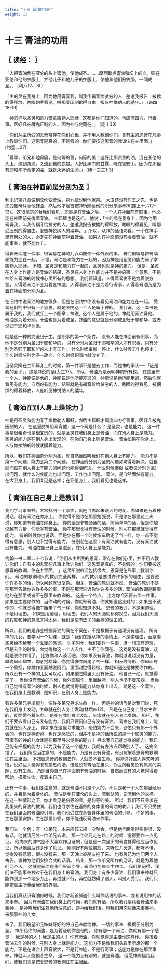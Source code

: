 ```yaml
---
title: "十三 膏油的功用"
weight: 13
---
```


# 十三 膏油的功用


## 〖 读经： 〗

「人把膏油倒在亚伦的头上膏他，使他成圣。……摩西取点膏油和坛上的血，弹在亚伦和他的衣服上，并他儿子和他儿子的衣服上，使他和他们的衣服，一同成圣。」
(利八12、30)

「主的灵在我身上，因为他用膏膏我，叫我传福音给贫穷的人；差遣我报告：被掳的得释放，瞎眼的得看见，叫那受压制的得自由，报告神悦纳人的禧年。」
(路四18-19)

「神怎样以圣灵和能力膏拿撒勒人耶稣，这都是你们知道的。他周流四方，行善事，医好凡被魔鬼压制的人，因为神与他同在。」
(徒十38)

「你们从主所受的恩膏常存在你们心里，并不用人教训你们，自有主的恩膏在凡事上教训你们。这恩膏是真的，不是假的：你们要按这恩膏的教训住在主里面。」
(约壹二27)

「看哪，弟兄和睦同居，是何等的善，何等的美！这好比那贵重的油，浇在亚伦的头上，流到胡须，又流到他的衣襟。人好比黑门的甘露，降在锡安山，因为在那里有耶和华所命定的福，就是永远的生命。」
(诗一三三1-3)

## 〖 膏油在神面前是分别为圣 〗

利未记第八章说到亚伦受膏油，第九章说到他献祭。
大卫还没有作王之先，也是先受撒母耳替他抹油，然后他才起首按神所赐给他的职分来事奉神(撒上十六12-13)。
这很清楚的给我们看见，职事是在膏油之后。
一个人在神面前有职事，他必定在神面前先得着膏油。
主耶稣也是这样。
他说：「主的灵在我身上，因为他用膏膏我，叫我传福音给贫穷的人，差遣我报告被掳的得释放，瞎眼的得看见，叫那受压制的得自由，报告神悦纳人的禧年。
」所以，从神的话语来看，一个在神手里有用处的人，必定先在神面前得着膏油。
如果人在神面前没有得着膏油，就不能事奉，就不能作工。

得着膏油这一件事，很容易在神的儿女中变作一件外表的事。
我们很容易把膏油和能力连在一起。
不错，膏油是和能力在一起的，因为神是用圣灵和能力膏了拿撒勒人耶稣。
不错，圣灵是和能力在一起的，圣灵也就是神的能力。
但是，圣灵在人身上作能力是膏油的结果，圣灵在人身上作能力并不是神的第一个意思，不是神给人膏油的时候神心里所有的思想。
我们要知道，人得着膏油不是为着说方言，人得着膏油不是为着显神迹，人得着膏油不是为着行奇事，人得着膏油乃是为着在神面前分别为圣。

在旧约中说膏油的地方很多，但是在旧约中你没有看见膏油和能力连在一起。
受膏在旧约中只有一个意思，就是表明这一个人是属于神的。
我们说，这一本书是属于我的，我们就打上一个图章；神说，这个人是属于他的，神就用膏油膏他。
膏油是为着分别，膏油也是为着成圣，抹油的意思就是分别成圣归于耶和华，或者说归于耶和华为圣。

就是这一种的完全归于主，是职事的第一个条件。
没有人能在神面前有职事，而他不是分别为圣归于耶和华的。
只有分别为圣归于耶和华的人才有职事，只有分别为圣归于耶和华的人才有工作。
什么时候奉献一停止，什么时候工作也停止；什么时候分别为圣一改变，什么时候职事也就改变了。

当圣灵降在主耶稣身上的时候，第一件事不是他去工作，而是神的承认──「这是我的爱子」，这是神说的话(太三17)。
所以，膏油乃是表明神的所有权。
在这里有一个人，神能说是他的，神能说是他所能差遣的，神能说是他所能用的，然后你就看见有能力，自然的有能力，结果就是有福音传给贫穷的人，瞎眼的得看见，被捆绑的得着释放，人能听见神悦纳人的禧年。

## 〖 膏油在别人身上是能力 〗

神是用圣灵和能力膏了拿撒勒人耶稣，然后主耶稣才周流四方行善事，医好凡被鬼压制的人。
在这里说神用膏肓他，这一个膏是什么？
是圣灵，也是能力。
这一件事是很希奇也是很宝贵的，就是圣灵在我们身上是膏油，而在别人身上是能力。
圣灵的能力是在别人身上发现的，在你自己身上则是膏油。
膏油如果在你身上，人与你接触的时候就摸着能力。

所以，我们在神面前分别为圣，就自然而然叫我们在别人身上有能力。
能力不是第一个问题，能力是第二个问题。
在神面前分别为圣的问题如果得着解决，就自然而然在别人身上有能力的问题也能得着解决。
什么时候奉献(或者说分别为圣)出问题，就什么时候能力也出问题，工作也出问题。
膏油，是自然而然有能力。
在大卫身上，我们看见是这样；在亚伦身上，我们看见也是这样。

## 〖 膏油在自己身上是教训 〗

我们学习事奉神，常常找到一个事实，就是当你起来说话的时候，你如果是为着神说话，就有膏油在你身上。
你觉得不是你在那里勉强说，不是你在那里花工夫说，你知道有膏油在你身上。
你的话是普普通通的话，简简单单的话，但是你越说越有力量，你觉得有膏油。
你在那里觉得有膏油的时候，别人在那里就觉得有能力。
有的时候你也说话，但是你在那一个时候像车胎走了气一样，你一点不觉得有意思，别人也不觉得有能力。
分别就在这里：有膏油就有能力，没有膏油就没有能力。
膏油在自己身上是滋润，在别人身上是能力。

约翰一书二章二十七节说：「你们从主所受的恩膏，常存在你们心里，并不用人教训你们；自有主的恩膏在凡事上教训你们；这恩膏是真的，不是假的；你们要按这恩膏的教训，住在主里面。
」这里所说的话包括很大，恩膏是在凡事上教训你们。
膏油的教训和人的教训完全两样。
人的教训是要讲许许多多的理由，是要说许许多多的话，所以问题就很复杂。
但是，膏油的教训就不然。
膏油的教训不是在那里告诉你许许多多的事，不是在那里告诉你许许多多的话，膏油的教训是藉着他的在那里或者不在那里来教训的。
这是一个特点。
比方你今天要去作一件事，如果是主要你作的，当你动的时候，你就有膏油，你就知道这是对的；如果是不该作的，你就觉得像车胎走了气一样，你就知道不对。
恩膏的教训，不是用道理，不是用理由。
如果是用道理，用理由，我们人的头脑就都得换过，因为我们头脑的程度和神的意念差得太远，我们是没有法子领会神的理由的。

所以，我们的是非是根据膏油的同在不同在，不是根据于有道理没有道理。
所有神的儿女，要学习一个功课，就是：我们在跟从神的事情上，不是讲理由，而是看圣灵绐不给我一个滋润的感觉。
许多时候，我们要作一件事，想一想顶有道理，但是去作的时怅，你觉得你这一个人去作，主不与你同在。
这就是没有膏油，这就是说你作错了。
比方你和人谈话吧，你如果没有膏油，你就越说越没有力量，越说里面越空，你感觉枯燥，你觉得像车胎走了气一样。
相反的情形，你里面有一个重担，你越作里面越说阿们，里面越觉得轻松，你就知道这是神要你作的。
所以没有一个神的儿女可以动，如果他觉得里头没有膏油。
他自己一动，就觉得完了。
当你没有膏油的时候，你外面越作，里面越冷，别人也摸不着东西。
当你自己觉得有膏油的时候，别人也就觉得有能力从你身上出去。
就是这一个膏油，在我们身上是教训，是知识，在别人身上是能力。

有许多弟兄寻求能力，像许多弟兄寻求生命一样。
但是神的话乃是对我们说，死在我们身上发动，生命就在别人身上发动(林后四12)。
凡是在自己身上寻求生命的，反而得不着生命。
是死在我们身上发动，生命就在别人身上发动。
照样，我们不要去看自己有没有能力，我们只要问自己有没有膏油。
膏油在我们身上，能力就在别人身上。
你如果在这里寻求能力，恐怕能力不会来，恐怕只有那一个外表的，也许是神奇的，也许是感觉的，但并不是神的话所说的那一个属灵的能力。
可惜有的神的儿女就是在那里寻求觉得的能力！
寻求我自己能觉得的能力，我自己能有把握的能力；以为我有了这一个能力，我就有办法去帮助别人了。
这完全错了。
我们所应当注意的，不是能力，乃是有没有膏油，有没有按着恩膏的教训住在主里面。
不按着恩膏的教训去作，人就摸不着生命。
你能说好些人喜欢听的话，说好些人觉得很有意思的话，但是没有膏油在里头，你立刻看见没有属灵的实际，没有生命。
乃是当你自己在神面前有膏油的时候，自然而然有的人觉得得着帮助，摸着生命，摸着主自己。

还有一件事，我们要注意的，就是膏油不只是个人的，不只是我一个人在那里经历的，并且是为着身体的。
膏油是倒在亚伦的头上，流到胡须，又流到他的衣襟。
在这一种情形之下，你才看见是何等的善，是何等的美。
所以，我们不只寻求在我里头的膏油的教训，我们也寻求住在基督的身体里的膏油的教训；我们不只受住在我们里面的膏油的引导，我们也受住在基督身体里的膏油的引导。
许多的事，主在那里安排，主在那里带领，你不能违反膏油来作事。

我们举一个例：有一位弟兄，本来应该去领一次聚会，但是他里面觉得空得很，没有话，他就请另外一位弟兄去讲。
那一位弟兄走在路上的时候，觉得要作一点见证。
他向来的脾气是不大喜欢作见证的，但是这一次里头的膏油觉得他应当作见证，所以他最后还是作了见证。
刚刚好有两位朋友，来听过几次道，都听不懂，觉得没有意思，很久没有来，那一天晚上被朋友拖了来。
也有弟兄为他们两个人祷告，求神为他们安排合式的话语。
结果，那一位弟兄所作的见证，就是为着他们两个人。
这就是膏油在我们里面引导，膏油也在聚会中作工。
我们要记得，我们决不能事奉神过于在我们身上的膏油。
我们身上有多少膏油，我们事奉神就只能作到那一个地步为止，再过就不行，再过就妨碍了别人，叫别人受亏。
我们只能按着主所量给我们的界限。

当我们真认识膏油的时候，我们才起首知道什么叫作话语的事奉，或者说用神的话来事奉。
因为有膏油在我们身上的时候，我们就有话，所以我们是藉着膏油来事奉神。
是神叫我们注意他所注意的，是神给我们话，叫我们用这些话来事奉神，来服事神的儿女。

末了，我们盼望弟兄姊妹好好的将自己奉献给神。
一切的事奉，根据于分别为圣。
神所给你的膏油，是为着证明你是他的。
你有那一个膏油，你就有那一个感觉──我是神的人！
我是主的人！
你有膏油，你就觉得是主要你这样作。
你按着膏油去作的时候，在别人身上就是能力。
这能力不是像我们头脑里所想的那一个能力，不是在讲台上声音很大，不是行神迹，不是行奇事；这能力是你在那里事奉，神就叫人能摸着生命。
这一个能力没有别的，就是膏油。
但愿神赐福给我们，使我们真是按着恩膏的教训住在主里面。
